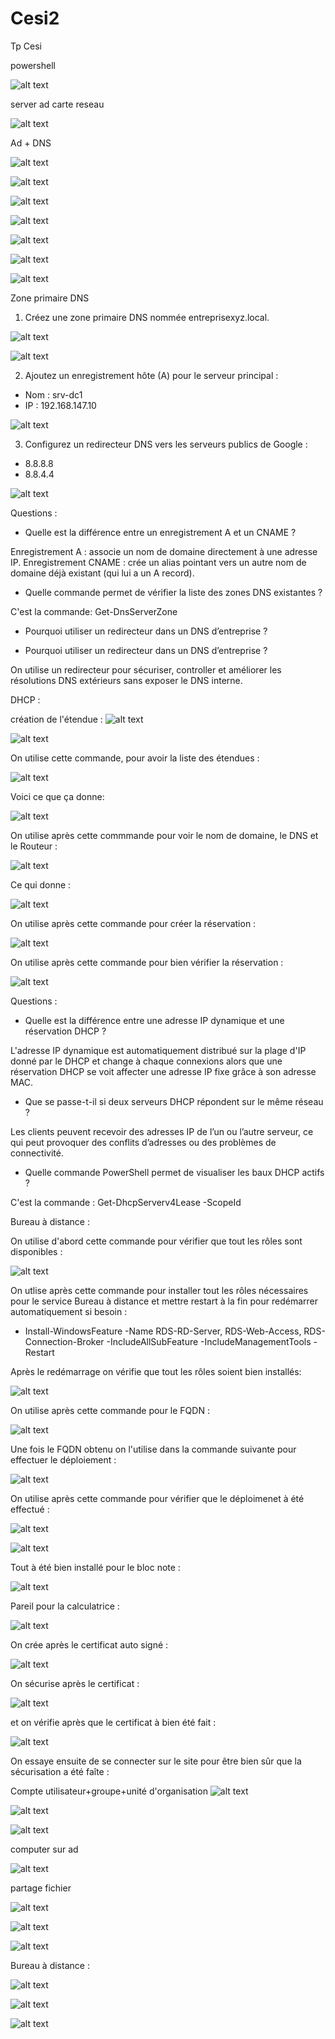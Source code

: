 # Cesi2
Tp Cesi

powershell

![alt text](image-5.png)

server ad carte reseau

![alt text](<Capture d'écran 2025-10-22 143410.png>)

Ad + DNS

![alt text](image.png)

![alt text](image-1.png)

![alt text](image-18.png)

![alt text](image-19.png)

![alt text](image-26.png)

![alt text](image-27.png)

![alt text](image-28.png)

Zone primaire DNS

1. Créez une zone primaire DNS nommée entreprisexyz.local.

![alt text](image-22.png)

![alt text](image-23.png)

2. Ajoutez un enregistrement hôte (A) pour le serveur principal :
 - Nom : srv-dc1
 - IP : 192.168.147.10


![alt text](image-24.png)

3. Configurez un redirecteur DNS vers les serveurs publics de Google :
 - 8.8.8.8
 - 8.8.4.4

![alt text](image-25.png)

Questions :

- Quelle est la différence entre un enregistrement A et un CNAME ?

Enregistrement A : associe un nom de domaine directement à une adresse IP.
Enregistrement CNAME : crée un alias pointant vers un autre nom de domaine déjà existant (qui lui a un A record).

- Quelle commande permet de vérifier la liste des zones DNS existantes ?

C'est la commande: Get-DnsServerZone

- Pourquoi utiliser un redirecteur dans un DNS d’entreprise ?

- Pourquoi utiliser un redirecteur dans un DNS d’entreprise ?

On utilise un redirecteur pour sécuriser, controller et améliorer les résolutions DNS extérieurs
sans exposer le DNS interne.



DHCP :

création de l'étendue :
![alt text](image-29.png)

![alt text](image-30.png)

On utilise cette commande, pour avoir la liste des étendues :

![alt text](image-31.png)

Voici ce que ça donne:

![alt text](image-32.png)

On utilise après cette commmande pour voir le nom de domaine, le DNS et le Routeur :

![alt text](image-33.png)

Ce qui donne :

![alt text](image-34.png)

On utilise après cette commande pour créer la réservation :

![alt text](image-35.png)

On utilise après cette commande pour bien vérifier la réservation :

![alt text](image-36.png)

Questions :
- Quelle est la différence entre une adresse IP dynamique et une réservation DHCP ?

L'adresse IP dynamique est automatiquement distribué sur la plage d'IP donné par le DHCP et change à chaque connexions
alors que une réservation DHCP se voit affecter une adresse IP fixe grâce à son adresse MAC.

- Que se passe-t-il si deux serveurs DHCP répondent sur le même réseau ?

Les clients peuvent recevoir des adresses IP de l’un ou l’autre serveur, ce qui peut provoquer des conflits d’adresses ou des problèmes de connectivité.

- Quelle commande PowerShell permet de visualiser les baux DHCP actifs ?

C'est la commande : Get-DhcpServerv4Lease -ScopeId <ScopeId>

Bureau à distance :

On utilise d'abord cette commande pour vérifier que tout les rôles sont disponibles :

![alt text](image-37.png)

On utlise après cette commande pour installer tout les rôles nécessaires pour le service Bureau à distance et mettre restart à la fin pour redémarrer automatiquement si besoin :

- Install-WindowsFeature -Name RDS-RD-Server, RDS-Web-Access, RDS-Connection-Broker -IncludeAllSubFeature -IncludeManagementTools -Restart

Après le redémarrage on vérifie que tout les rôles soient bien installés:

![alt text](image-38.png)

On utilise après cette commande pour le FQDN :

![alt text](image-39.png)

Une fois le FQDN obtenu on l'utilise dans la commande suivante pour effectuer le déploiement :

![alt text](image-40.png)

On utilise après cette commande pour vérifier que le déploimenet à été effectué :

![alt text](image-41.png)

![alt text](image-42.png)

Tout à été bien installé pour le bloc note : 

![alt text](image-43.png)

Pareil pour la calculatrice :

![alt text](image-44.png)

On crée après le certificat auto signé : 

![alt text](image-45.png)

On sécurise après le certificat : 

![alt text](image-46.png)

et on vérifie après que le certificat à bien été fait : 

![alt text](image-47.png)

On essaye ensuite de se connecter sur le site pour être bien sûr que la sécurisation a été faîte :


















Compte utilisateur+groupe+unité d'organisation
![alt text](image-4.png)

![alt text](image-13.png)

![alt text](image-14.png)

computer sur ad

![alt text](image-12.png)

partage fichier

![alt text](image-9.png)

![alt text](image-10.png)

![alt text](image-11.png)


Bureau à distance :

![alt text](image-15.png)

![alt text](image-16.png)

![alt text](image-17.png)


